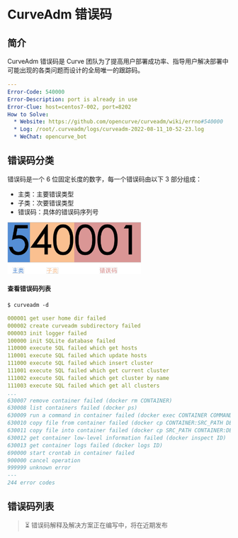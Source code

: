 CurveAdm 错误码
===

简介
---

CurveAdm 错误码是 Curve 团队为了提高用户部署成功率、指导用户解决部署中可能出现的各类问题而设计的全局唯一的跟踪码。

```yaml
---
Error-Code: 540000
Error-Description: port is already in use
Error-Clue: host=centos7-002, port=8202
How to Solve:
  * Website: https://github.com/opencurve/curveadm/wiki/errno#540000
  * Log: /root/.curveadm/logs/curveadm-2022-08-11_10-52-23.log
  * WeChat: opencurve_bot
```

错误码分类
---

错误码是一个 6 位固定长度的数字，每一个错误码由以下 3 部分组成：

 * 主类：主要错误类型
 * 子类：次要错误类型
 * 错误码：具体的错误码序列号

<img src="image/errno.jpg" width="60%" height="22%">

#### 查看错误码列表

```shell
$ curveadm -d
```

```yaml
000001 get user home dir failed
000002 create curveadm subdirectory failed
000003 init logger failed
100000 init SQLite database failed
110000 execute SQL failed which get hosts
110001 execute SQL failed which update hosts
111000 execute SQL failed which insert cluster
111001 execute SQL failed which get current cluster
111002 execute SQL failed which get cluster by name
111003 execute SQL failed which get all clusters
...
630007 remove container failed (docker rm CONTAINER)
630008 list containers failed (docker ps)
630009 run a command in container failed (docker exec CONTAINER COMMAND)
630010 copy file from container failed (docker cp CONTAINER:SRC_PATH DEST_PATH)
630011 copy file into container failed (docker cp SRC_PATH CONTAINER:DEST_PATH)
630012 get container low-level information failed (docker inspect ID)
630013 get container logs failed (docker logs ID)
690000 start crontab in container failed
900000 cancel operation
999999 unknown error
---
244 error codes
```


错误码列表
---

> :hourglass_flowing_sand: 错误码解释及解决方案正在编写中，将在近期发布